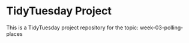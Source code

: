 # TidyTuesday Project

This is a TidyTuesday project repository for the topic: week-03-polling-places

